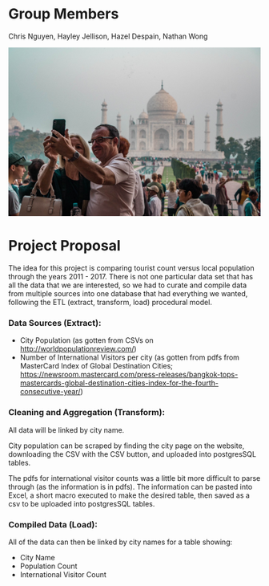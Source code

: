 # Group Members
Chris Nguyen, Hayley Jellison, Hazel Despain, Nathan Wong

![TouristBanner](./Resources/images/touriststock.jpeg)

# Project Proposal
The idea for this project is comparing tourist count versus local population through the years 2011 - 2017. There is not one particular data set that has all the data that we are interested, so we had to curate and compile data from multiple sources into one database that had everything we wanted, following the ETL (extract, transform, load) procedural model.

### Data Sources (Extract):
* City Population (as gotten from CSVs on http://worldpopulationreview.com/)
* Number of International Visitors per city (as gotten from pdfs from MasterCard Index of Global Destination Cities; https://newsroom.mastercard.com/press-releases/bangkok-tops-mastercards-global-destination-cities-index-for-the-fourth-consecutive-year/)

### Cleaning and Aggregation (Transform):
All data will be linked by city name.

City population can be scraped by finding the city page on the website, downloading the CSV with the CSV button, and uploaded into postgresSQL tables.

The pdfs for international visitor counts was a little bit more difficult to parse through (as the information is in pdfs). The information can be pasted into Excel, a short macro executed to make the desired table, then saved as a csv to be uploaded into postgresSQL tables.

### Compiled Data (Load):
All of the data can then be linked by city names for a table showing:
* City Name
* Population Count
* International Visitor Count
